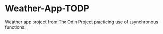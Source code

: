 # Weather-App-TODP
Weather app project from The Odin Project practicing use of asynchronous functions.
